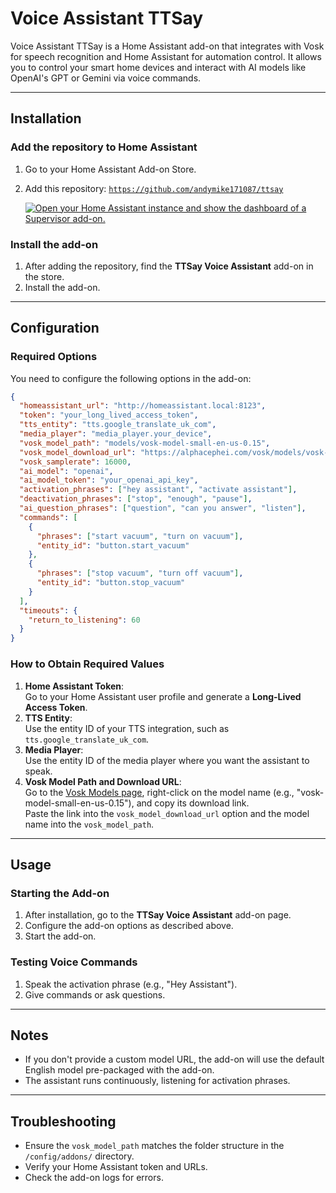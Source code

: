 # Voice Assistant TTSay

Voice Assistant TTSay is a Home Assistant add-on that integrates with Vosk for speech recognition and Home Assistant for automation control. It allows you to control your smart home devices and interact with AI models like OpenAI's GPT or Gemini via voice commands.

---

## Installation

### Add the repository to Home Assistant

1. Go to your Home Assistant Add-on Store.
2. Add this repository:
   [`https://github.com/andymike171087/ttsay`](https://github.com/andymike171087/ttsay)

   [![Open your Home Assistant instance and show the dashboard of a Supervisor add-on.](https://my.home-assistant.io/badges/supervisor_addon.svg)](https://my.home-assistant.io/redirect/supervisor_addon/?addon=ttsay&repository_url=https%3A%2F%2Fgithub.com%2Fandymike171087%2Fttsay)

### Install the add-on

1. After adding the repository, find the **TTSay Voice Assistant** add-on in the store.
2. Install the add-on.

---

## Configuration

### Required Options

You need to configure the following options in the add-on:

```json
{
  "homeassistant_url": "http://homeassistant.local:8123",
  "token": "your_long_lived_access_token",
  "tts_entity": "tts.google_translate_uk_com",
  "media_player": "media_player.your_device",
  "vosk_model_path": "models/vosk-model-small-en-us-0.15",
  "vosk_model_download_url": "https://alphacephei.com/vosk/models/vosk-model-small-en-us-0.15.zip",
  "vosk_samplerate": 16000,
  "ai_model": "openai",
  "ai_model_token": "your_openai_api_key",
  "activation_phrases": ["hey assistant", "activate assistant"],
  "deactivation_phrases": ["stop", "enough", "pause"],
  "ai_question_phrases": ["question", "can you answer", "listen"],
  "commands": [
    {
      "phrases": ["start vacuum", "turn on vacuum"],
      "entity_id": "button.start_vacuum"
    },
    {
      "phrases": ["stop vacuum", "turn off vacuum"],
      "entity_id": "button.stop_vacuum"
    }
  ],
  "timeouts": {
    "return_to_listening": 60
  }
}
```

### How to Obtain Required Values

1. **Home Assistant Token**:  
   Go to your Home Assistant user profile and generate a **Long-Lived Access Token**.
2. **TTS Entity**:  
   Use the entity ID of your TTS integration, such as `tts.google_translate_uk_com`.
3. **Media Player**:  
   Use the entity ID of the media player where you want the assistant to speak.
4. **Vosk Model Path and Download URL**:  
   Go to the [Vosk Models page](https://alphacephei.com/vosk/models), right-click on the model name (e.g., "vosk-model-small-en-us-0.15"), and copy its download link.  
   Paste the link into the `vosk_model_download_url` option and the model name into the `vosk_model_path`.

---

## Usage

### Starting the Add-on

1. After installation, go to the **TTSay Voice Assistant** add-on page.
2. Configure the add-on options as described above.
3. Start the add-on.

### Testing Voice Commands

1. Speak the activation phrase (e.g., "Hey Assistant").
2. Give commands or ask questions.

---

## Notes

- If you don't provide a custom model URL, the add-on will use the default English model pre-packaged with the add-on.
- The assistant runs continuously, listening for activation phrases.

---

## Troubleshooting

- Ensure the `vosk_model_path` matches the folder structure in the `/config/addons/` directory.
- Verify your Home Assistant token and URLs.
- Check the add-on logs for errors.

